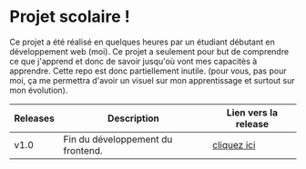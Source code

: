 # Projet scolaire !
  Ce projet a été réalisé en quelques heures par un étudiant débutant en développement web (moi). Ce projet a seulement pour but de comprendre ce que j'apprend et donc de savoir jusqu'où vont mes capacitès à apprendre. Cette repo est donc partiellement inutile. (pour vous, pas pour moi, ça me permettra d'avoir un visuel sur mon apprentissage et surtout sur mon évolution).
  
| Releases | Description                       | Lien vers la release                                                        |
|----------|-----------------------------------|-----------------------------------------------------------------------------|
| v1.0     | Fin du développement du frontend. | [cliquez ici](https://github.com/Nexus011/school-project/releases/tag/v1.0) |


